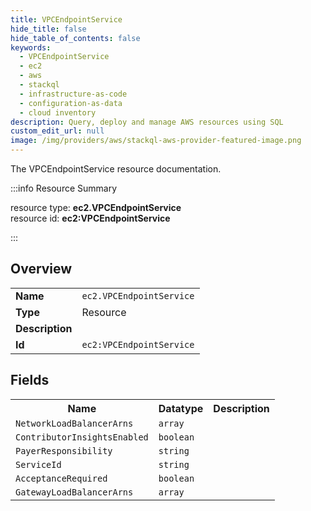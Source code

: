 ```yaml
---
title: VPCEndpointService
hide_title: false
hide_table_of_contents: false
keywords:
  - VPCEndpointService
  - ec2
  - aws
  - stackql
  - infrastructure-as-code
  - configuration-as-data
  - cloud inventory
description: Query, deploy and manage AWS resources using SQL
custom_edit_url: null
image: /img/providers/aws/stackql-aws-provider-featured-image.png
---
```

The VPCEndpointService resource documentation.

:::info Resource Summary

<div class="row">
<div class="providerDocColumn">
<span>resource type:&nbsp;<b>ec2.VPCEndpointService</b></span><br />
<span>resource id:&nbsp;<b>ec2:VPCEndpointService</b></span><br />
</div>
</div>

:::

## Overview
<table><tbody>
<tr><td><b>Name</b></td><td><code>ec2.VPCEndpointService</code></td></tr>
<tr><td><b>Type</b></td><td>Resource</td></tr>
<tr><td><b>Description</b></td><td></td></tr>
<tr><td><b>Id</b></td><td><code>ec2:VPCEndpointService</code></td></tr>
</tbody></table>

## Fields
<table><tbody>
<tr><th>Name</th><th>Datatype</th><th>Description</th></tr>
<tr><td><code>NetworkLoadBalancerArns</code></td><td><code>array</code></td><td></td></tr><tr><td><code>ContributorInsightsEnabled</code></td><td><code>boolean</code></td><td></td></tr><tr><td><code>PayerResponsibility</code></td><td><code>string</code></td><td></td></tr><tr><td><code>ServiceId</code></td><td><code>string</code></td><td></td></tr><tr><td><code>AcceptanceRequired</code></td><td><code>boolean</code></td><td></td></tr><tr><td><code>GatewayLoadBalancerArns</code></td><td><code>array</code></td><td></td></tr>
</tbody></table>